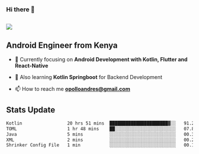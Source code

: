 ### Hi there 👋
<h2 align="left"><img src="https://readme-typing-svg.herokuapp.com?color='blue'&lines=I'm+Andrew+Opollo😊;Welcome+to+my+Github😜"> </h2>

## Android Engineer from Kenya


- 🌱 Currently focusing on **Android Development with Kotlin, Flutter and React-Native**

- 🔭 Also learning **Kotlin Springboot** for Backend Development

- 📫 How to reach me **opolloandres@gmail.com**


## Stats Update
<!--START_SECTION:waka-->

```txt
Kotlin                 20 hrs 51 mins  ██████████████████████▓░░   91.29 %
TOML                   1 hr 48 mins    ██░░░░░░░░░░░░░░░░░░░░░░░   07.88 %
Java                   5 mins          ░░░░░░░░░░░░░░░░░░░░░░░░░   00.37 %
XML                    2 mins          ░░░░░░░░░░░░░░░░░░░░░░░░░   00.21 %
Shrinker Config File   1 min           ░░░░░░░░░░░░░░░░░░░░░░░░░   00.13 %
```

<!--END_SECTION:waka-->


